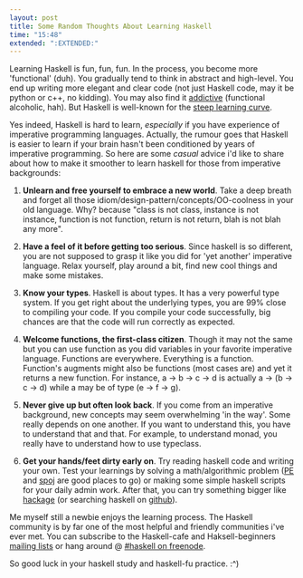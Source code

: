 ```yaml
---
layout: post
title: Some Random Thoughts About Learning Haskell
time: "15:48"
extended: ":EXTENDED:"
---
```


Learning Haskell is fun, fun, fun. In the process, you become more 'functional' (duh). You gradually tend to think in abstract and high-level. You end up writing more elegant and clear code (not just Haskell code, may it be python or c++, no kidding).  You may also find it [addictive](http://www.reddit.com/r/haskell/comments/cg8o5/haskell_is_addictive/) (functional alcoholic, hah).  But Haskell is well-known for the [steep learning curve](http://www.haskell.org/haskellwiki/Humor/LearningCurve).

Yes indeed, Haskell is hard to learn, *especially* if you have experience of imperative programming languages. Actually, the rumour goes that Haskell is easier to learn if your brain hasn't been conditioned by years of imperative programming. So here are some *casual* advice i'd like to share about how to make it smoother to learn haskell for those from imperative backgrounds:

1. **Unlearn and free yourself to embrace a new world**.  Take a deep breath and forget all those idiom/design-pattern/concepts/OO-coolness in your old language.  Why? because "class is not class, instance is not instance, function is not function, return is not return, blah is not blah any more". 

2. **Have a feel of it before getting too serious**.  Since haskell is so different, you are not supposed to grasp it like you did for 'yet another' imperative language. Relax yourself, play around a bit, find new cool things and make some mistakes. 

3. **Know your types**. Haskell is about types. It has a very powerful type system. If you get right about the underlying types, you are 99% close to compiling your code.  If you compile your code successfully, big chances are that the code will run correctly as expected.

4. **Welcome functions, the first-class citizen**. Though it may not the same but you can use function as you did variables in your favorite imperative language. Functions are everywhere. Everything is a function. Function's augments might also be functions (most cases are) and yet it returns a new function.  For instance, a -> b -> c -> d is actually a -> (b -> c -> d) while a may be of type (e -> f -> g).

5. **Never give up but often look back**. If you come from an imperative background, new concepts may seem overwhelming 'in the way'.  Some really depends on one another. If you want to understand this, you have to understand that and that. For example, to understand monad, you really have to understand how to use typeclass.

6. **Get your hands/feet dirty early on**.  Try reading haskell code and writing your own. Test your learnings by solving a math/algorithmic problem ([PE][1] and [spoj][2] are good places to go) or making some simple haskell scripts for your daily admin work. After that, you can try something bigger like [hackage][6] (or searching haskell on [github][5]).

Me myself still a newbie enjoys the learning process. The Haskell community is by far one of the most helpful and friendly communities i've ever met. You can subscribe to the Haskell-cafe and Haksell-beginners [mailing lists][3] or hang around @ [#haskell on freenode](http://www.haskell.org/haskellwiki/IRC_channel).

So good luck in your haskell study and haskell-fu practice. :^)

[1]: http://projecteuler.net
[2]: http://spoj.pl
[3]: http://www.haskell.org/haskellwiki/Mailing_Lists
[5]: http://github.com
[6]: http://hackage.haskell.org

